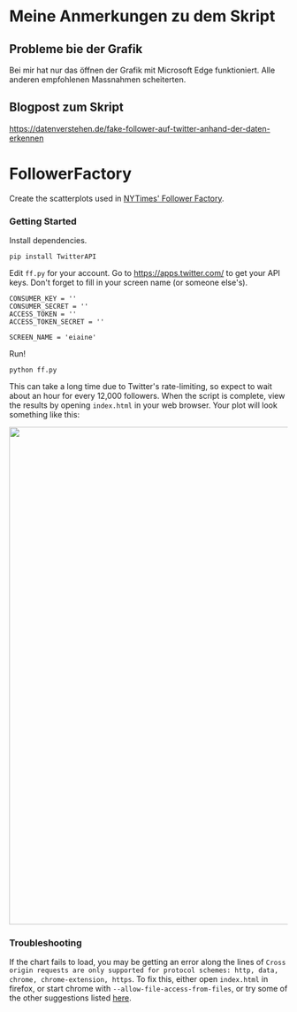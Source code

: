 # Meine Anmerkungen zu dem Skript
## Probleme bie der Grafik
Bei mir hat nur das öffnen der Grafik mit Microsoft Edge funktioniert. Alle anderen empfohlenen Massnahmen scheiterten. 
## Blogpost zum Skript
https://datenverstehen.de/fake-follower-auf-twitter-anhand-der-daten-erkennen


# FollowerFactory
Create the scatterplots used in [NYTimes' Follower Factory](https://www.nytimes.com/interactive/2018/01/27/technology/social-media-bots.html).

### Getting Started
Install dependencies. 
```
pip install TwitterAPI
```

Edit `ff.py` for your account. Go to https://apps.twitter.com/ to get your API keys. 
Don't forget to fill in your screen name (or someone else's).

```
CONSUMER_KEY = ''
CONSUMER_SECRET = ''
ACCESS_TOKEN = ''
ACCESS_TOKEN_SECRET = ''

SCREEN_NAME = 'eiaine'
```

Run!
```
python ff.py
```

This can take a long time due to Twitter's rate-limiting, so expect to wait about an hour for every 12,000 followers. When the script is complete, view the results by opening `index.html` in your web browser. Your plot will look something like this:

<img src="https://raw.githubusercontent.com/elaineo/FollowerFactory/master/eiaine.png" width="900">

### Troubleshooting
If the chart fails to load, you may be getting an error along the lines of `Cross origin requests are only supported for protocol schemes: http, data, chrome, chrome-extension, https`. To fix this, either open `index.html` in firefox, or start chrome with `--allow-file-access-from-files`, or try some of the other suggestions listed [here](https://stackoverflow.com/questions/10752055/cross-origin-requests-are-only-supported-for-http-error-when-loading-a-local).

